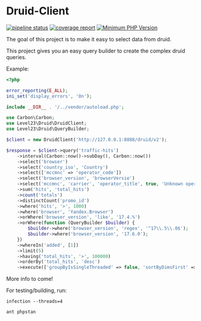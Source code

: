# Druid-Client

[![pipeline status](https://git.level23.nl/packages/druid-client/badges/master/pipeline.svg)](https://git.level23.nl/packages/druid-client/commits/master)
[![coverage report](https://git.level23.nl/packages/druid-client/badges/master/coverage.svg)](https://git.level23.nl/packages/druid-client/commits/master)
[![Minimum PHP Version](https://img.shields.io/badge/php-%3E%3D%207.2-8892BF.svg?style=flat-square)](https://php.net/)


The goal of this project is to make it easy to select data from druid.

This project gives you an easy query builder to create the complex druid queries.

Example:

```php
<?php

error_reporting(E_ALL);
ini_set('display_errors', 'On');

include __DIR__ . '/../vendor/autoload.php';

use Carbon\Carbon;
use Level23\Druid\DruidClient;
use Level23\Druid\QueryBuilder;

$client = new DruidClient('http://127.0.0.1:8888/druid/v2');

$response = $client->query('traffic-hits')
    ->interval(Carbon::now()->subDay(), Carbon::now())
    ->select('browser')
    ->select('country_iso', 'Country')
    ->select(['mccmnc' => 'operator_code'])
    ->select('browser_version', 'browserVersie')
    ->select('mccmnc', 'carrier', 'operator_title', true, 'Unknown operator')
    ->sum('hits', 'total_hits')
    ->count('totals')
    ->distinctCount('promo_id')
    ->where('hits', '>', 1000)
    ->where('browser', 'Yandex.Browser')
    ->orWhere('browser_version', 'like', '17.4.%')
    ->orWhere(function (QueryBuilder $builder) {
        $builder->where('browser_version', 'regex', '^17\\.5\\.0$');
        $builder->where('browser_version', '17.6.0');
    })
    ->whereIn('added', [1])
    ->limit(5)
    ->having('total_hits', '>', 100000)
    ->orderBy('total_hits', 'desc')
    ->execute(['groupByIsSingleThreaded' => false, 'sortByDimsFirst' => true]);
```

More info to come!

For testing/building, run:
```
infection --threads=4

ant phpstan
```
